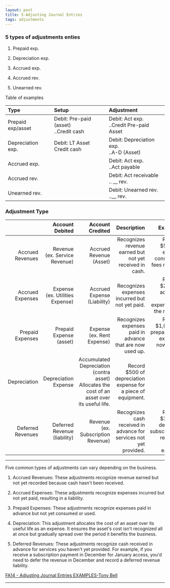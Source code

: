 ```yaml
---
layout: post
title: 5-Adjusting Journal Entries
tags: adjustments
---
```


### 5 types of adjustments enties

1. Prepaid exp.

2. Depreciation exp.

3. Accrued exp.

4. Accrued rev.

5. Unearned rev.


Table of examples

| Type | Setup | Adjustment |
|:-----|:------|:-----------|
| Prepaid exp/asset | Debit: Pre-paid (asset)<br> ..Credit cash| Debit: Act exp.<br> ..Credit Pre-paid Asset|
| Depreciation exp. | Debit: LT Asset<br> Credit cash| Debit: Depreciation exp.<br> ..A-D (Asset)|
| Accrued exp. | |  Debit: Act exp.<br> ..Act payable|
| Accrued rev. | |  Debit: Act receivable<br> .. __ rev.|
| Unearned rev. | |  Debit: Unearned rev.<br> ..__ rev.|

### Adjustment Type

|  | Account Debited | Account Credited | Description | Example |
|----------------:|----------------:|-----------------:|------------:|--------:|
| Accrued Revenues | Revenue<br>(ex. Service Revenue) | Accrued Revenue (Asset) | Recognizes revenue earned but not yet received in cash. | Record $500 of earned consulting fees not yet billed. |
| Accrued Expenses | Expense<br>(ex. Utilities Expense) | Accrued Expense (Liability) | Recognizes expenses incurred but not yet paid. | Record $200 of accrued utility expense for the month. |
| Prepaid Expenses | Prepaid Expense (asset) | Expense<br>(ex. Rent Expense) | Recognizes expenses paid in advance that are now used up. | Record $1,000 of prepaid rent expense now used up. |
| Depreciation | Depreciation Expense | Accumulated Depreciation (contra asset)	Allocates the cost of an asset over its useful life. | Record $500 of depreciation expense for a piece of equipment. |
| Deferred Revenues | Deferred Revenue (liability) | Revenue<br>(ex. Subscription Revenue) | Recognizes cash received in advance for services not yet provided. | Record $300 of deferred subscription revenue now earned.


---

Five common types of adjustments can vary depending on the business. 

1. Accrued Revenues: These adjustments recognize revenue earned but not yet recorded because cash hasn't been received. 

2. Accrued Expenses: These adjustments recognize expenses incurred but not yet paid, resulting in a liability. 

3. Prepaid Expenses: These adjustments recognize expenses paid in advance but not yet consumed or used. 

4. Depreciation: This adjustment allocates the cost of an asset over its useful life as an expense. It ensures the asset's cost isn't recognized all at once but gradually spread over the period it benefits the business.

5. Deferred Revenues: These adjustments recognize cash received in advance for services you haven't yet provided. For example, if you receive a subscription payment in December for January access, you'd need to defer the revenue in December and record a deferred revenue liability.


[FA14 - Adjusting Journal Entries EXAMPLES-Tony Bell](https://www.youtube.com/watch?v=gkqoIqeiCsU)

---
